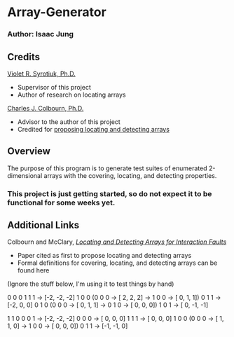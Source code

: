 # Array-Generator
### Author: Isaac Jung

## Credits
[Violet R. Syrotiuk, Ph.D.](https://isearch.asu.edu/profile/518662)
- Supervisor of this project
- Author of research on locating arrays

[Charles J. Colbourn, Ph.D.](https://isearch.asu.edu/profile/384970)
- Advisor to the author of this project
- Credited for [proposing locating and detecting arrays](#additional-links)

## Overview
The purpose of this program is to generate test suites of enumerated 2-dimensional arrays with the covering, locating, and detecting properties.

### This project is just getting started, so do not expect it to be functional for some weeks yet. 

## Additional Links
Colbourn and McClary, *[Locating and Detecting Arrays for Interaction Faults](https://drops.dagstuhl.de/opus/volltexte/2009/2240/pdf/09281.ColbournCharles.Paper.2240.pdf)*
- Paper cited as first to propose locating and detecting arrays
- Formal definitions for covering, locating, and detecting arrays can be found here

(Ignore the stuff below, I'm using it to test things by hand)

0   0   0
1   1   1   ->  [-2, -2, -2]
1   0   0  (0   0   0   ->  [ 2,  2,  2]    ->  1   0   0   ->  [ 0,  1,  1])
0   1   1   ->  [-2,  0,  0]
0   1   0  (0   0   0   ->  [ 0,  1,  1]    ->  0   1   0   ->  [ 0,  0,  0])
1   0   1   ->  [ 0, -1, -1]

1   1   0
0   0   1   ->  [-2, -2, -2]
0   0   0   ->  [ 0,  0,  0]
1   1   1   ->  [ 0,  0,  0]
1   0   0  (0   0   0   ->  [ 1,  1,  0]    ->  1   0   0   ->  [ 0,  0,  0])
0   1   1   ->  [-1, -1,  0]

